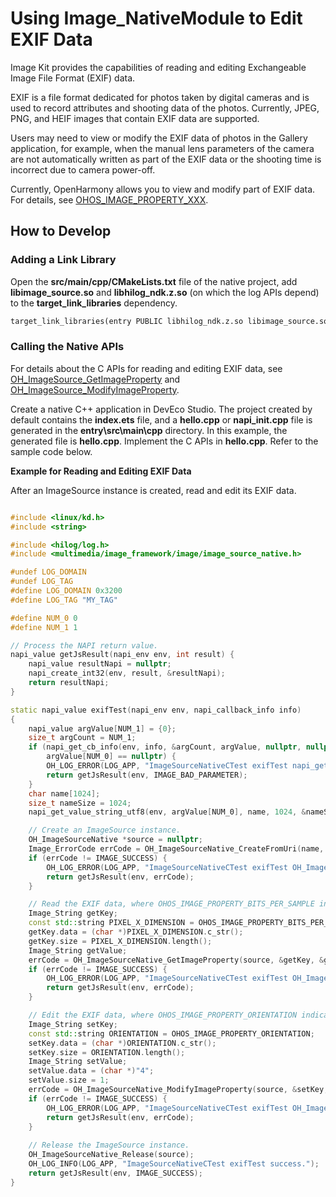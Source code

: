 # Using Image_NativeModule to Edit EXIF Data

Image Kit provides the capabilities of reading and editing Exchangeable Image File Format (EXIF) data.

EXIF is a file format dedicated for photos taken by digital cameras and is used to record attributes and shooting data of the photos. Currently, JPEG, PNG, and HEIF images that contain EXIF data are supported.

Users may need to view or modify the EXIF data of photos in the Gallery application, for example, when the manual lens parameters of the camera are not automatically written as part of the EXIF data or the shooting time is incorrect due to camera power-off.

Currently, OpenHarmony allows you to view and modify part of EXIF data. For details, see [OHOS_IMAGE_PROPERTY_XXX](../../reference/apis-image-kit/capi-image-common-h.md#variables).

## How to Develop

### Adding a Link Library

Open the **src/main/cpp/CMakeLists.txt** file of the native project, add **libimage_source.so** and **libhilog_ndk.z.so** (on which the log APIs depend) to the **target_link_libraries** dependency.

```txt
target_link_libraries(entry PUBLIC libhilog_ndk.z.so libimage_source.so)
```

### Calling the Native APIs

For details about the C APIs for reading and editing EXIF data, see [OH_ImageSource_GetImageProperty](../../reference/apis-image-kit/capi-image-source-native-h.md#oh_imagesourcenative_getimageproperty) and [OH_ImageSource_ModifyImageProperty](../../reference/apis-image-kit/capi-image-source-native-h.md#oh_imagesourcenative_modifyimageproperty).

Create a native C++ application in DevEco Studio. The project created by default contains the **index.ets** file, and a **hello.cpp** or **napi_init.cpp** file is generated in the **entry\src\main\cpp** directory. In this example, the generated file is **hello.cpp**. Implement the C APIs in **hello.cpp**. Refer to the sample code below.

**Example for Reading and Editing EXIF Data**

After an ImageSource instance is created, read and edit its EXIF data.

```c++

#include <linux/kd.h>
#include <string>

#include <hilog/log.h>
#include <multimedia/image_framework/image/image_source_native.h>

#undef LOG_DOMAIN
#undef LOG_TAG
#define LOG_DOMAIN 0x3200
#define LOG_TAG "MY_TAG"

#define NUM_0 0
#define NUM_1 1

// Process the NAPI return value.
napi_value getJsResult(napi_env env, int result) {
    napi_value resultNapi = nullptr;
    napi_create_int32(env, result, &resultNapi);
    return resultNapi;
}

static napi_value exifTest(napi_env env, napi_callback_info info)
{
    napi_value argValue[NUM_1] = {0};
    size_t argCount = NUM_1;
    if (napi_get_cb_info(env, info, &argCount, argValue, nullptr, nullptr) != napi_ok || argCount < NUM_1 ||
        argValue[NUM_0] == nullptr) {
        OH_LOG_ERROR(LOG_APP, "ImageSourceNativeCTest exifTest napi_get_cb_info failed, argCount: %{public}d.", argCount);
        return getJsResult(env, IMAGE_BAD_PARAMETER);
    }
    char name[1024];
    size_t nameSize = 1024;
    napi_get_value_string_utf8(env, argValue[NUM_0], name, 1024, &nameSize);

    // Create an ImageSource instance.
    OH_ImageSourceNative *source = nullptr;
    Image_ErrorCode errCode = OH_ImageSourceNative_CreateFromUri(name, nameSize, &source);
    if (errCode != IMAGE_SUCCESS) {
        OH_LOG_ERROR(LOG_APP, "ImageSourceNativeCTest exifTest OH_ImageSourceNative_CreateFromUri failed, errCode: %{public}d.", errCode);
        return getJsResult(env, errCode);
    }

    // Read the EXIF data, where OHOS_IMAGE_PROPERTY_BITS_PER_SAMPLE indicates the number of bits per pixel.
    Image_String getKey;
    const std::string PIXEL_X_DIMENSION = OHOS_IMAGE_PROPERTY_BITS_PER_SAMPLE;
    getKey.data = (char *)PIXEL_X_DIMENSION.c_str();
    getKey.size = PIXEL_X_DIMENSION.length();
    Image_String getValue;
    errCode = OH_ImageSourceNative_GetImageProperty(source, &getKey, &getValue);
    if (errCode != IMAGE_SUCCESS) {
        OH_LOG_ERROR(LOG_APP, "ImageSourceNativeCTest exifTest OH_ImageSourceNative_GetImageProperty failed, errCode: %{public}d.", errCode);
        return getJsResult(env, errCode);
    }

    // Edit the EXIF data, where OHOS_IMAGE_PROPERTY_ORIENTATION indicates the image orientation.
    Image_String setKey;
    const std::string ORIENTATION = OHOS_IMAGE_PROPERTY_ORIENTATION;
    setKey.data = (char *)ORIENTATION.c_str();
    setKey.size = ORIENTATION.length();
    Image_String setValue;
    setValue.data = (char *)"4";
    setValue.size = 1;
    errCode = OH_ImageSourceNative_ModifyImageProperty(source, &setKey, &setValue);
    if (errCode != IMAGE_SUCCESS) {
        OH_LOG_ERROR(LOG_APP, "ImageSourceNativeCTest exifTest OH_ImageSourceNative_ModifyImageProperty failed, errCode: %{public}d.", errCode);
        return getJsResult(env, errCode);
    }
    
    // Release the ImageSource instance.
    OH_ImageSourceNative_Release(source);
    OH_LOG_INFO(LOG_APP, "ImageSourceNativeCTest exifTest success.");
    return getJsResult(env, IMAGE_SUCCESS);
}
```
